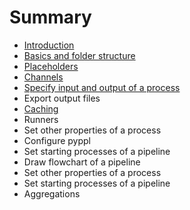 # Summary

* [Introduction](README.md)
* [Basics and folder structure](basic-concepts-and-directory-structure.md)
* [Placeholders](placeholders.md)
* [Channels](channels.md)
* [Specify input and output of a process](specify-input-and-output-of-a-process.md)
* Export output files
* [Caching](caching.md)
* Runners
* Set other properties of a process
* Configure pyppl
* Set starting processes of a pipeline
* Draw flowchart of a pipeline
* Set other properties of a process
* Set starting processes of a pipeline
* Aggregations
